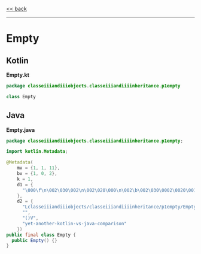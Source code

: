 
[<< back](https://github.com/tomasbjerre/yet-another-kotlin-vs-java-comparison)

-----------------------------

# Empty

## Kotlin

**Empty.kt**

```kotlin
package classeiiiandiiiobjects.classeiiiandiiiinheritance.p1empty

class Empty
```

## Java

**Empty.java**

```java
package classeiiiandiiiobjects.classeiiiandiiiinheritance.p1empty;

import kotlin.Metadata;

@Metadata(
    mv = {1, 1, 11},
    bv = {1, 0, 2},
    k = 1,
    d1 = {
      "\000\f\n\002\030\002\n\002\020\000\n\002\b\002\030\0002\0020\001B\005¢\006\002\020\002¨\006\003"
    },
    d2 = {
      "Lclasseiiiandiiiobjects/classeiiiandiiiinheritance/p1empty/Empty;",
      "",
      "()V",
      "yet-another-kotlin-vs-java-comparison"
    })
public final class Empty {
  public Empty() {}
}

```
